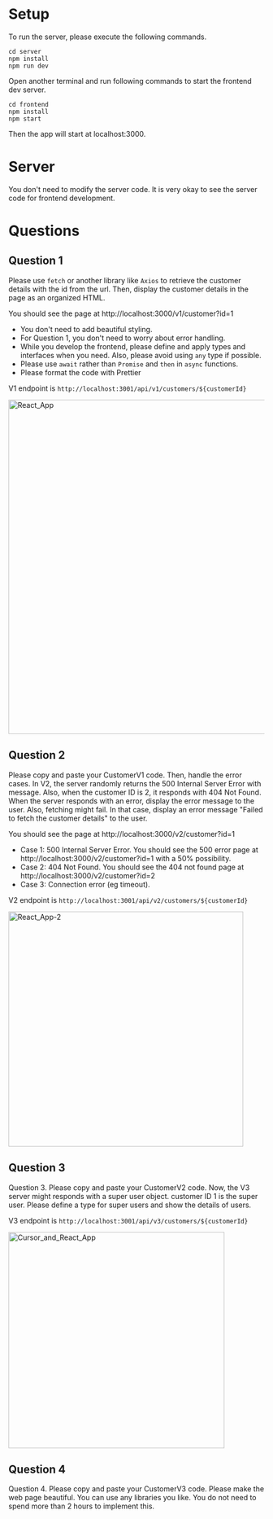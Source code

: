 # Setup

To run the server, please execute the following commands.

```
cd server
npm install
npm run dev
```

Open another terminal and run following commands to start the frontend dev server.

```
cd frontend
npm install
npm start
```

Then the app will start at localhost:3000.

# Server

You don't need to modify the server code. It is very okay to see the server code for frontend development.

# Questions

## Question 1

Please use `fetch` or another library like `Axios` to retrieve the customer details with the id from the url.
Then, display the customer details in the page as an organized HTML.

You should see the page at http://localhost:3000/v1/customer?id=1

- You don't need to add beautiful styling.
- For Question 1, you don't need to worry about error handling.
- While you develop the frontend, please define and apply types and interfaces when you need. Also, please avoid using `any` type if possible.
- Please use `await` rather than `Promise` and `then` in `async` functions.
- Please format the code with Prettier

V1 endpoint is `http://localhost:3001/api/v1/customers/${customerId}`

<img width="657" alt="React_App" src="https://user-images.githubusercontent.com/1451339/135393907-e55b63a0-3e64-4371-916c-02e42bb125b9.png">

## Question 2

Please copy and paste your CustomerV1 code.
Then, handle the error cases. In V2, the server randomly returns the 500 Internal Server Error with message.
Also, when the customer ID is 2, it responds with 404 Not Found.
When the server responds with an error, display the error message to the user.
Also, fetching might fail. In that case, display an error message "Failed to fetch the customer details" to the user.

You should see the page at http://localhost:3000/v2/customer?id=1

- Case 1: 500 Internal Server Error. You should see the 500 error page at http://localhost:3000/v2/customer?id=1 with a 50% possibility.
- Case 2: 404 Not Found. You should see the 404 not found page at http://localhost:3000/v2/customer?id=2
- Case 3: Connection error (eg timeout).

V2 endpoint is `http://localhost:3001/api/v2/customers/${customerId}`

<img width="462" alt="React_App-2" src="https://user-images.githubusercontent.com/1451339/135393918-5d458b70-e862-4166-910a-80849c92db9a.png">

## Question 3

Question 3. Please copy and paste your CustomerV2 code.
Now, the V3 server might responds with a super user object.
customer ID 1 is the super user.
Please define a type for super users and show the details of users.

V3 endpoint is `http://localhost:3001/api/v3/customers/${customerId}`

<img width="425" alt="Cursor_and_React_App" src="https://user-images.githubusercontent.com/1451339/135393950-9ddd1076-0c74-478c-be68-7ba5f806390d.png">

## Question 4

Question 4. Please copy and paste your CustomerV3 code.
Please make the web page beautiful. You can use any libraries you like. You do not need to spend more than 2 hours to implement this.
